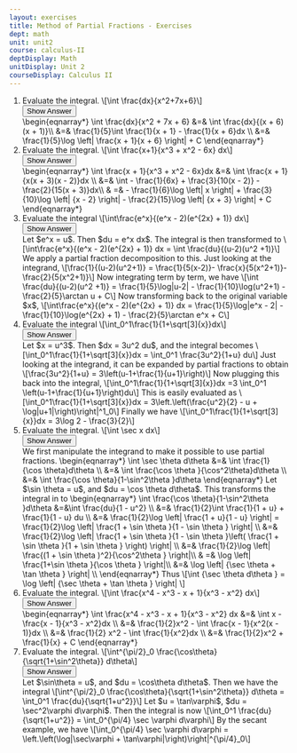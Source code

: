 ```yaml
---
layout: exercises
title: Method of Partial Fractions - Exercises
dept: math
unit: unit2
course: calculus-II
deptDisplay: Math
unitDisplay: Unit 2
courseDisplay: Calculus II
---
```




<ol>
<li><div class="exercise"> Evaluate the integral. \[\int \frac{dx}{x^2+7x+6}\]

<div class="answerBox">
<button onclick="myFunction('answer1')" class="answerButton">Show Answer</button>
<div  id="answer1" class="answer" >
\begin{eqnarray*}
\int \frac{dx}{x^2 + 7x + 6} &=& \int \frac{dx}{(x + 6)(x + 1)}\\
&=& \frac{1}{5}\int \frac{1}{x + 1} - \frac{1}{x + 6}dx \\
&=& \frac{1}{5}\log \left| \frac{x + 1}{x + 6} \right| + C
\end{eqnarray*}
</div>
</div>
</div>
</li>


<li><div class="exercise"> Evaluate the integral. \[\int \frac{x+1}{x^3 + x^2 - 6x} dx\]

<div class="answerBox">
<button onclick="myFunction('answer2')" class="answerButton">Show Answer</button>
<div  id="answer2" class="answer" >
\begin{eqnarray*}
\int \frac{x + 1}{x^3 + x^2 - 6x}dx  &=& \int \frac{x + 1}{x(x + 3)(x - 2)}dx  \\
&=& \int  - \frac{1}{6x} + \frac{3}{10(x - 2)} - \frac{2}{15(x + 3)}dx\\
& =&  - \frac{1}{6}\log \left| x \right| + \frac{3}{10}\log \left| {x - 2} \right| - \frac{2}{15}\log \left| {x + 3} \right| + C
\end{eqnarray*}
</div>
</div>
</div>
</li>




<li><div class="exercise">Evaluate the integral 
\[\int\frac{e^x}{(e^x - 2)(e^{2x} + 1)} dx\]

<div class="answerBox">
<button onclick="myFunction('answer3')" class="answerButton">Show Answer</button>
<div  id="answer3" class="answer" >
Let $e^x = u$. Then $du = e^x dx$. The integral is then transformed to
\[\int\frac{e^x}{(e^x - 2)(e^{2x} + 1)} dx = \int \frac{du}{(u-2)(u^2 +1)}\]
We apply a partial fraction decomposition to this. Just looking at the integrand, 
\[\frac{1}{(u-2)(u^2+1)} = \frac{1}{5(x-2)}- \frac{x}{5(x^2+1)}-\frac{2}{5(x^2+1)}\]
Now integrating term by term, we have
\[\int \frac{du}{(u-2)(u^2 +1)} = \frac{1}{5}\log|u-2| - \frac{1}{10}\log(u^2+1) - \frac{2}{5}\arctan u + C\] 
Now transforming back to the original variable $x$, 
\[\int\frac{e^x}{(e^x - 2)(e^{2x} + 1)} dx = \frac{1}{5}\log|e^x - 2| - \frac{1}{10}\log(e^{2x} + 1) - \frac{2}{5}\arctan e^x + C\]
</div>
</div>
</div>
</li>




<li><div class="exercise">Evaluate the integral
\[\int_0^1\frac{1}{1+\sqrt[3]{x}}dx\]

<div class="answerBox">
<button onclick="myFunction('answer4')" class="answerButton">Show Answer</button>
<div  id="answer4" class="answer" >
Let $x = u^3$. Then $dx = 3u^2 du$, and the integral becomes
\[\int_0^1\frac{1}{1+\sqrt[3]{x}}dx = \int_0^1 \frac{3u^2}{1+u} du\]
Just looking at the integrand, it can be expanded by partial fractions to obtain
\[\frac{3u^2}{1+u} = 3\left(u-1+\frac{1}{u+1}\right)\]
Now plugging this back into the integral, 
\[\int_0^1\frac{1}{1+\sqrt[3]{x}}dx =3 \int_0^1 \left(u-1+\frac{1}{u+1}\right)du\]
This is easily evaluated as 
\[\int_0^1\frac{1}{1+\sqrt[3]{x}}dx = 3\left.\left(\frac{u^2}{2} - u + \log|u+1|\right)\right|^1_0\]
Finally we have
\[\int_0^1\frac{1}{1+\sqrt[3]{x}}dx = 3\log 2 - \frac{3}{2}\]
</div>
</div>
</div>
</li>




<li><div class="exercise"> Evaluate the integral. \[\int \sec x dx\]

<div class="answerBox">
<button onclick="myFunction('answer5')" class="answerButton">Show Answer</button>
<div  id="answer5" class="answer" >
We first manipulate the integrand to make it possible to use partial fractions.
\begin{eqnarray*}
\int \sec \theta d\theta &=& \int \frac{1}{\cos \theta}d\theta \\
&=& \int \frac{\cos \theta }{\cos^2\theta}d\theta \\
&=& \int \frac{\cos \theta}{1-\sin^2\theta }d\theta 
\end{eqnarray*}
Let $\sin \theta  = u$, and $du = \cos \theta d\theta$. This transforms the integral in to
\begin{eqnarray*}
\int \frac{\cos \theta}{1-\sin^2\theta }d\theta  &=&\int \frac{du}{1 - u^2} \\
&=& \frac{1}{2}\int \frac{1}{1 + u} + \frac{1}{1 - u} du \\
&=& \frac{1}{2}\log \left| \frac{1 + u}{1 - u} \right| = \frac{1}{2}\log \left| \frac{1 + \sin \theta }{1 - \sin \theta } \right| \\ 
&=& \frac{1}{2}\log \left| \frac{1 + \sin \theta }{1 - \sin \theta }\left( \frac{1 + \sin \theta }{1 + \sin \theta } \right) \right| \\
&=& \frac{1}{2}\log \left| \frac{(1 + \sin \theta )^2}{\cos^2\theta } \right|\\
& =& \log \left| \frac{1+\sin \theta }{\cos \theta } \right|\\
&=& \log \left| {\sec \theta  + \tan \theta } \right| \\
\end{eqnarray*}
Thus
\[\int {\sec \theta d\theta }  = \log \left| {\sec \theta  + \tan \theta } \right| \]
</div>
</div>
</div>
</li>









<li><div class="exercise">Evaluate the integral. \[\int \frac{x^4 - x^3 - x + 1}{x^3 - x^2} dx\]

<div class="answerBox">
<button onclick="myFunction('answer7')" class="answerButton">Show Answer</button>
<div  id="answer7" class="answer" >
\begin{eqnarray*}
\int \frac{x^4 - x^3 - x + 1}{x^3 - x^2} dx &=& \int x - \frac{x - 1}{x^3 - x^2}dx  \\
&=& \frac{1}{2}x^2 - \int \frac{x - 1}{x^2(x - 1)}dx \\
&=& \frac{1}{2} x^2 - \int \frac{1}{x^2}dx  \\
&=& \frac{1}{2}x^2 + \frac{1}{x} + C
\end{eqnarray*}
</div>
</div>
</div>
</li>




<li><div class="exercise"> Evaluate the integral.
\[\int^{\pi/2}_0 \frac{\cos\theta}{\sqrt{1+\sin^2\theta}} d\theta\]

<div class="answerBox">
<button onclick="myFunction('answer8')" class="answerButton">Show Answer</button>
<div  id="answer8" class="answer" >
Let $\sin\theta = u$, and $du = \cos\theta d\theta$. Then we have the integral
\[\int^{\pi/2}_0 \frac{\cos\theta}{\sqrt{1+\sin^2\theta}} d\theta = \int_0^1 \frac{du}{\sqrt{1+u^2}}\]
Let $u = \tan\varphi$, $du = \sec^2\varphi d\varphi$. Then the integral is now
\[\int_0^1 \frac{du}{\sqrt{1+u^2}} = \int_0^{\pi/4} \sec \varphi d\varphi\]
By the secant example, we have
\[\int_0^{\pi/4} \sec \varphi d\varphi = \left.\left(\log|\sec\varphi + \tan\varphi|\right)\right|^{\pi/4}_0\]
</div>
</div>
</div>
</li>



</ol>
